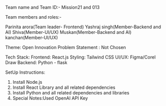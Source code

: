 

Team name and Team ID:-
Mission21 and 013

Team members and roles:-

Parinita arora(Team leader- Frontend)
Yashraj singh(Member-Backend and AI)
Shiva(Member-UI/UX)
Muskan(Member-Backend and AI)
kanchan(Member-UI/UX)

Theme: Open Innovation
Problem Statement : Not Chosen

Tech Stack: 
Frontend: React.js
Styling: Tailwind CSS
UI/UX: Figma/Corel Draw
Backend: Python - flask 

SetUp Instructions: 
1. Install Node.js
2. Install React Library and all related dependencies 
3. Install Python and all related dependencies and libraries
4. Special Notes:Used OpenAI API Key
